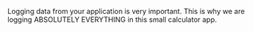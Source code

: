 Logging data from your application is very important. This is why we are logging ABSOLUTELY EVERYTHING in this small calculator app.

